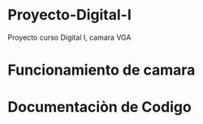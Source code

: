 # Proyecto-Digital-I
Proyecto curso Digital I, camara VGA
# Funcionamiento de camara
# Documentaciòn de Codigo 

